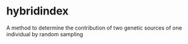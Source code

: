 # hybridindex
A method to determine the contribution of two genetic sources of one individual by random sampling
